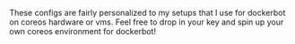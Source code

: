These configs are fairly personalized to my setups that I use for dockerbot on coreos hardware or vms.  Feel free to drop in your key and spin up your own coreos environment for dockerbot!
